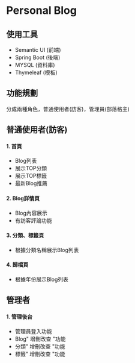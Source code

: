 # Personal Blog
## 使用工具
- Semantic UI (前端)
- Spring Boot (後端)
- MYSQL (資料庫)
- Thymeleaf (模板)

## 功能規劃
分成兩種角色，普通使用者(訪客)，管理員(部落格主)

## 普通使用者(訪客)
#### 1. 首頁
* Blog列表
* 展示TOP分類
* 展示TOP標籤
* 最新Blog推薦
#### 2. Blog詳情頁
* Blog內容展示
* 有訪客評論功能
#### 3. 分類、標籤頁
* 根據分類名稱展示Blog列表
#### 4. 歸檔頁
* 根據年份展示Blog列表

## 管理者
#### 1. 管理後台

* 管理員登入功能
* Blog" 增刪改查 "功能
* 分類" 增刪改查 "功能
* 標籤" 增刪改查 "功能
